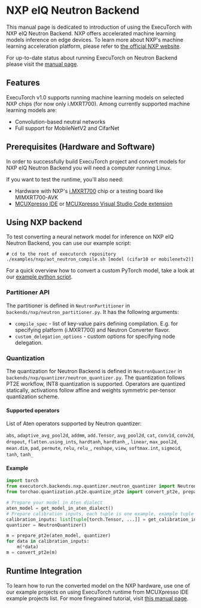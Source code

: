 # NXP eIQ Neutron Backend

This manual page is dedicated to introduction of using the ExecuTorch with NXP eIQ Neutron Backend.
NXP offers accelerated machine learning models inference on edge devices.
To learn more about NXP's machine learning acceleration platform, please refer to [the official NXP website](https://www.nxp.com/applications/technologies/ai-and-machine-learning:MACHINE-LEARNING).

<div class="admonition tip">
For up-to-date status about running ExecuTorch on Neutron Backend please visit the <a href="https://github.com/pytorch/executorch/blob/main/backends/nxp/README.md">manual page</a>.
</div>

## Features

ExecuTorch v1.0 supports running machine learning models on selected NXP chips (for now only i.MXRT700).
Among currently supported machine learning models are:
- Convolution-based neutral networks
- Full support for MobileNetV2 and CifarNet

## Prerequisites (Hardware and Software)

In order to successfully build ExecuTorch project and convert models for NXP eIQ Neutron Backend you will need a computer running Linux.

If you want to test the runtime, you'll also need:
- Hardware with NXP's [i.MXRT700](https://www.nxp.com/products/i.MX-RT700) chip or a testing board like MIMXRT700-AVK
- [MCUXpresso IDE](https://www.nxp.com/design/design-center/software/development-software/mcuxpresso-software-and-tools-/mcuxpresso-integrated-development-environment-ide:MCUXpresso-IDE) or [MCUXpresso Visual Studio Code extension](https://www.nxp.com/design/design-center/software/development-software/mcuxpresso-software-and-tools-/mcuxpresso-for-visual-studio-code:MCUXPRESSO-VSC)

## Using NXP backend 

To test converting a neural network model for inference on NXP eIQ Neutron Backend, you can use our example script:

```shell
# cd to the root of executorch repository
./examples/nxp/aot_neutron_compile.sh [model (cifar10 or mobilenetv2)]
```

For a quick overview how to convert a custom PyTorch model, take a look at our [example python script](https://github.com/pytorch/executorch/tree/release/1.0/examples/nxp/aot_neutron_compile.py).

### Partitioner API

The partitioner is defined in `NeutronPartitioner` in `backends/nxp/neutron_partitioner.py`. It has the following 
arguments:
* `compile_spec` - list of key-value pairs defining compilation. E.g. for specifying platform (i.MXRT700) and Neutron Converter flavor.
* `custom_delegation_options` - custom options for specifying node delegation.

### Quantization

The quantization for Neutron Backend is defined in `NeutronQuantizer` in `backends/nxp/quantizer/neutron_quantizer.py`. 
The quantization follows PT2E workflow, INT8 quantization is supported. Operators are quantized statically, activations
follow affine and weights symmetric per-tensor quantization scheme.

#### Supported operators

List of Aten operators supported by Neutron quantizer:

`abs`, `adaptive_avg_pool2d`, `addmm`, `add.Tensor`, `avg_pool2d`, `cat`, `conv1d`, `conv2d`, `dropout`,
`flatten.using_ints`, `hardtanh`, `hardtanh_`, `linear`, `max_pool2d`, `mean.dim`, `pad`, `permute`, `relu`, `relu_`,
`reshape`, `view`, `softmax.int`, `sigmoid`, `tanh`, `tanh_`

#### Example
```python
import torch
from executorch.backends.nxp.quantizer.neutron_quantizer import NeutronQuantizer
from torchao.quantization.pt2e.quantize_pt2e import convert_pt2e, prepare_pt2e

# Prepare your model in Aten dialect
aten_model = get_model_in_aten_dialect()
# Prepare calibration inputs, each tuple is one example, example tuple has items for each model input
calibration_inputs: list[tuple[torch.Tensor, ...]] = get_calibration_inputs()
quantizer = NeutronQuantizer()

m = prepare_pt2e(aten_model, quantizer)
for data in calibration_inputs:
    m(*data)
m = convert_pt2e(m)
```

## Runtime Integration

To learn how to run the converted model on the NXP hardware, use one of our example projects on using ExecuTorch runtime from MCUXpresso IDE example projects list.
For more finegrained tutorial, visit [this manual page](https://mcuxpresso.nxp.com/mcuxsdk/latest/html/middleware/eiq/executorch/docs/nxp/topics/example_applications.html).

